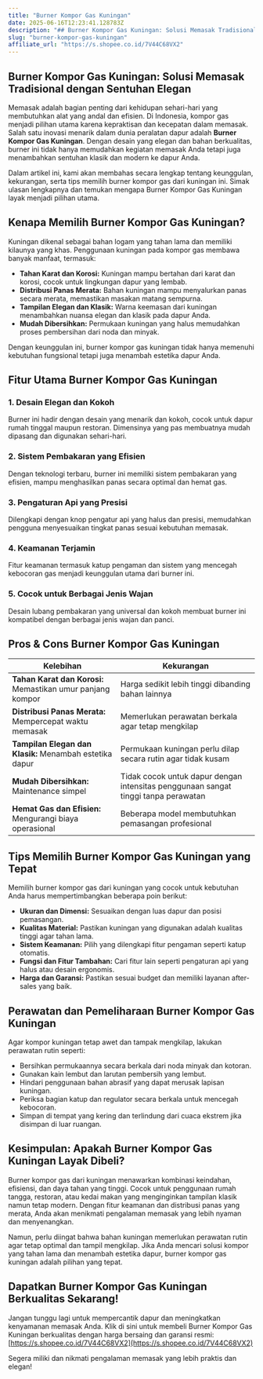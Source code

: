 ```yaml
---
title: "Burner Kompor Gas Kuningan"
date: 2025-06-16T12:23:41.128783Z
description: "## Burner Kompor Gas Kuningan: Solusi Memasak Tradisional dengan Sentuhan Elegan..."
slug: "burner-kompor-gas-kuningan"
affiliate_url: "https://s.shopee.co.id/7V44C68VX2"
---
```

## Burner Kompor Gas Kuningan: Solusi Memasak Tradisional dengan Sentuhan Elegan

Memasak adalah bagian penting dari kehidupan sehari-hari yang membutuhkan alat yang andal dan efisien. Di Indonesia, kompor gas menjadi pilihan utama karena kepraktisan dan kecepatan dalam memasak. Salah satu inovasi menarik dalam dunia peralatan dapur adalah **Burner Kompor Gas Kuningan**. Dengan desain yang elegan dan bahan berkualitas, burner ini tidak hanya memudahkan kegiatan memasak Anda tetapi juga menambahkan sentuhan klasik dan modern ke dapur Anda.

Dalam artikel ini, kami akan membahas secara lengkap tentang keunggulan, kekurangan, serta tips memilih burner kompor gas dari kuningan ini. Simak ulasan lengkapnya dan temukan mengapa Burner Kompor Gas Kuningan layak menjadi pilihan utama.

## Kenapa Memilih Burner Kompor Gas Kuningan?

Kuningan dikenal sebagai bahan logam yang tahan lama dan memiliki kilaunya yang khas. Penggunaan kuningan pada kompor gas membawa banyak manfaat, termasuk:

- **Tahan Karat dan Korosi:** Kuningan mampu bertahan dari karat dan korosi, cocok untuk lingkungan dapur yang lembab.
- **Distribusi Panas Merata:** Bahan kuningan mampu menyalurkan panas secara merata, memastikan masakan matang sempurna.
- **Tampilan Elegan dan Klasik:** Warna keemasan dari kuningan menambahkan nuansa elegan dan klasik pada dapur Anda.
- **Mudah Dibersihkan:** Permukaan kuningan yang halus memudahkan proses pembersihan dari noda dan minyak.

Dengan keunggulan ini, burner kompor gas kuningan tidak hanya memenuhi kebutuhan fungsional tetapi juga menambah estetika dapur Anda.

## Fitur Utama Burner Kompor Gas Kuningan

### 1. Desain Elegan dan Kokoh

Burner ini hadir dengan desain yang menarik dan kokoh, cocok untuk dapur rumah tinggal maupun restoran. Dimensinya yang pas membuatnya mudah dipasang dan digunakan sehari-hari.

### 2. Sistem Pembakaran yang Efisien

Dengan teknologi terbaru, burner ini memiliki sistem pembakaran yang efisien, mampu menghasilkan panas secara optimal dan hemat gas.

### 3. Pengaturan Api yang Presisi

Dilengkapi dengan knop pengatur api yang halus dan presisi, memudahkan pengguna menyesuaikan tingkat panas sesuai kebutuhan memasak.

### 4. Keamanan Terjamin

Fitur keamanan termasuk katup pengaman dan sistem yang mencegah kebocoran gas menjadi keunggulan utama dari burner ini.

### 5. Cocok untuk Berbagai Jenis Wajan

Desain lubang pembakaran yang universal dan kokoh membuat burner ini kompatibel dengan berbagai jenis wajan dan panci.

## Pros & Cons Burner Kompor Gas Kuningan

| Kelebihan | Kekurangan |
|---|---|
| **Tahan Karat dan Korosi:** Memastikan umur panjang kompor | Harga sedikit lebih tinggi dibanding bahan lainnya |
| **Distribusi Panas Merata:** Mempercepat waktu memasak | Memerlukan perawatan berkala agar tetap mengkilap |
| **Tampilan Elegan dan Klasik:** Menambah estetika dapur | Permukaan kuningan perlu dilap secara rutin agar tidak kusam |
| **Mudah Dibersihkan:** Maintenance simpel | Tidak cocok untuk dapur dengan intensitas penggunaan sangat tinggi tanpa perawatan |
| **Hemat Gas dan Efisien:** Mengurangi biaya operasional | Beberapa model membutuhkan pemasangan profesional |

## Tips Memilih Burner Kompor Gas Kuningan yang Tepat

Memilih burner kompor gas dari kuningan yang cocok untuk kebutuhan Anda harus mempertimbangkan beberapa poin berikut:

- **Ukuran dan Dimensi:** Sesuaikan dengan luas dapur dan posisi pemasangan.
- **Kualitas Material:** Pastikan kuningan yang digunakan adalah kualitas tinggi agar tahan lama.
- **Sistem Keamanan:** Pilih yang dilengkapi fitur pengaman seperti katup otomatis.
- **Fungsi dan Fitur Tambahan:** Cari fitur lain seperti pengaturan api yang halus atau desain ergonomis.
- **Harga dan Garansi:** Pastikan sesuai budget dan memiliki layanan after-sales yang baik.

## Perawatan dan Pemeliharaan Burner Kompor Gas Kuningan

Agar kompor kuningan tetap awet dan tampak mengkilap, lakukan perawatan rutin seperti:

- Bersihkan permukaannya secara berkala dari noda minyak dan kotoran.
- Gunakan kain lembut dan larutan pembersih yang lembut.
- Hindari penggunaan bahan abrasif yang dapat merusak lapisan kuningan.
- Periksa bagian katup dan regulator secara berkala untuk mencegah kebocoran.
- Simpan di tempat yang kering dan terlindung dari cuaca ekstrem jika disimpan di luar ruangan.

## Kesimpulan: Apakah Burner Kompor Gas Kuningan Layak Dibeli?

Burner kompor gas dari kuningan menawarkan kombinasi keindahan, efisiensi, dan daya tahan yang tinggi. Cocok untuk penggunaan rumah tangga, restoran, atau kedai makan yang menginginkan tampilan klasik namun tetap modern. Dengan fitur keamanan dan distribusi panas yang merata, Anda akan menikmati pengalaman memasak yang lebih nyaman dan menyenangkan.

Namun, perlu diingat bahwa bahan kuningan memerlukan perawatan rutin agar tetap optimal dan tampil mengkilap. Jika Anda mencari solusi kompor yang tahan lama dan menambah estetika dapur, burner kompor gas kuningan adalah pilihan yang tepat.

## Dapatkan Burner Kompor Gas Kuningan Berkualitas Sekarang!

Jangan tunggu lagi untuk mempercantik dapur dan meningkatkan kenyamanan memasak Anda. Klik di sini untuk membeli Burner Kompor Gas Kuningan berkualitas dengan harga bersaing dan garansi resmi: [https://s.shopee.co.id/7V44C68VX2](https://s.shopee.co.id/7V44C68VX2)

Segera miliki dan nikmati pengalaman memasak yang lebih praktis dan elegan!